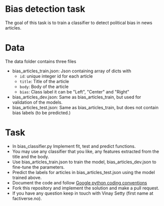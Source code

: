 # Bias detection task

The goal of this task is to train a classifier to detect political bias in news articles.

# Data

The data folder contains three files

- bias_articles_train.json: Json containing array of dicts with 
  - `id`: unique integer id for each article
  - `title`: Title of the article
  - `body`: Body of the article
  - `bias`: Class label it can be "Left", "Center" and "Right"
- bias_articles_dev.json: Same as bias_articles_train, but used for validation of the models.
- bias_articles_test.json: Same as bias_articles_train, but does not contain bias labels (to be predicted.)

# Task
- In bias_classifier.py Implement fit, test and predict functions.
- You may use any classifier that you like, any features extracted from the title and the body.
- Use bias_articles_train.json to train the model, bias_articles_dev.json to fine-tune the parameters.
- Predict the labels for articles in bias_articles_test.json using the model trained above. 
- Document the code and follow [Google python coding conventions](https://google.github.io/styleguide/pyguide.html)
- Fork this repository and implement the solution and make a pull request.
- If you have any question keep in touch with Vinay Setty (first name at factiverse.no).
